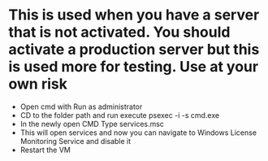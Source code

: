 # This is used when you have a server that is not activated. You should activate a production server but this is used more for testing. Use at your own risk

- Open cmd with Run as administrator
- CD to the folder path and run execute psexec -i -s cmd.exe
- In the newly open CMD Type services.msc
- This will open services and now you can navigate to Windows License Monitoring Service and disable it
- Restart the VM